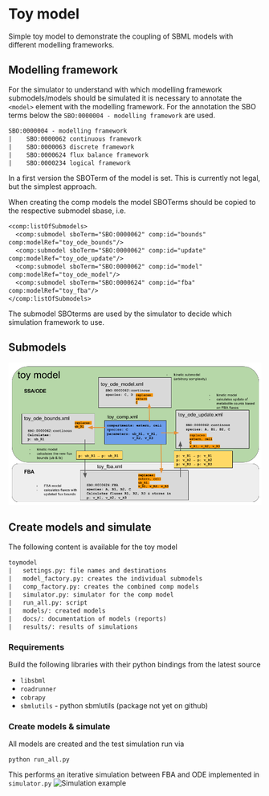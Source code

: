 # Toy model
Simple toy model to demonstrate the coupling of SBML models with different modelling frameworks.

## Modelling framework
For the simulator to understand with which modelling framework submodels/models should be simulated it is
necessary to annotate the `<model>` element with the modelling framework. For the annotation the SBO terms below the
`SBO:0000004 - modelling framework` are used.

```
SBO:0000004 - modelling framework
|    SBO:0000062 continuous framework
|    SBO:0000063 discrete framework
|    SBO:0000624 flux balance framework
|    SBO:0000234 logical framework
```
In a first version the SBOTerm of the model is set. This is currently not legal, but the simplest approach.

When creating the comp models the model SBOTerms should be copied to the respective submodel sbase, i.e.
```
<comp:listOfSubmodels>
  <comp:submodel sboTerm="SBO:0000062" comp:id="bounds" comp:modelRef="toy_ode_bounds"/>
  <comp:submodel sboTerm="SBO:0000062" comp:id="update" comp:modelRef="toy_ode_update"/>
  <comp:submodel sboTerm="SBO:0000062" comp:id="model" comp:modelRef="toy_ode_model"/>
  <comp:submodel sboTerm="SBO:0000624" comp:id="fba" comp:modelRef="toy_fba"/>
</comp:listOfSubmodels>
```
The submodel SBOterms are used by the simulator to decide which simulation framework to use.

## Submodels
![submodel overview](docs/toymodel_overview.png)


## Create models and simulate
The following content is available for the toy model
```
toymodel
|   settings.py: file names and destinations
|   model_factory.py: creates the individual submodels
|   comp_factory.py: creates the combined comp models
|   simulator.py: simulator for the comp model
|   run_all.py: script
|   models/: created models
|   docs/: documentation of models (reports)
|   results/: results of simulations
```

### Requirements
Build the following libraries with their python bindings from the latest source
* `libsbml`
* `roadrunner`
* `cobrapy`
* `sbmlutils` - python sbmlutils (package not yet on github)

### Create models & simulate
All models are created and the test simulation run via
```
python run_all.py
```
This performs an iterative simulation between FBA and ODE implemented in `simulator.py`
![Simulation example](results/results.png)



